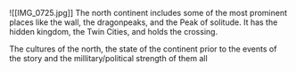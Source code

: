 ![[IMG_0725.jpg]]
The north continent includes some of the most prominent places like the wall, the dragonpeaks, and the Peak of solitude. It has the hidden kingdom, the Twin Cities, and holds the crossing.

The cultures of the north, the state of the continent prior to the events of the story and the millitary/political strength of them all